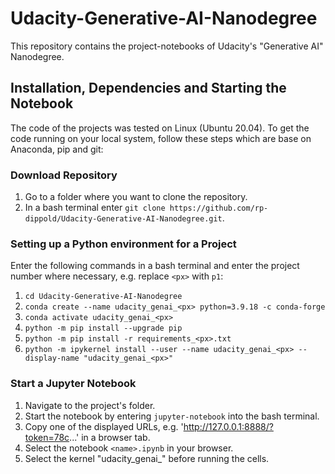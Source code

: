 # Udacity-Generative-AI-Nanodegree
This repository contains the project-notebooks of Udacity's "Generative AI" Nanodegree.

## Installation, Dependencies and Starting the Notebook
The code of the projects was tested on Linux (Ubuntu 20.04). To get the code running on your local system, follow these steps which are base on Anaconda, pip and git:

### Download Repository
1. Go to a folder where you want to clone the repository.
2. In a bash terminal enter `git clone https://github.com/rp-dippold/Udacity-Generative-AI-Nanodegree.git`.

### Setting up a Python environment for a Project
Enter the following commands in a bash terminal and enter the project number where necessary, e.g. replace `<px>` with `p1`:
1. `cd Udacity-Generative-AI-Nanodegree`
2. `conda create --name udacity_genai_<px> python=3.9.18 -c conda-forge`
3. `conda activate udacity_genai_<px>`
4. `python -m pip install --upgrade pip`
5. `python -m pip install -r requirements_<px>.txt`
7. `python -m ipykernel install --user --name udacity_genai_<px> --display-name "udacity_genai_<px>"`

### Start a Jupyter Notebook
1. Navigate to the project's folder.
2. Start the notebook by entering `jupyter-notebook` into the bash terminal.
3. Copy one of the displayed URLs, e.g. 'http://127.0.0.1:8888/?token=78c...' in a browser tab.
4. Select the notebook `<name>.ipynb` in your browser.
5. Select the kernel "udacity_genai_<px>" before running the cells.

